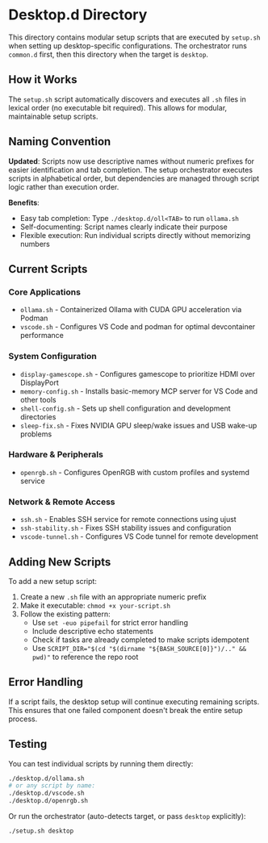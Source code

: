 # Desktop.d Directory

This directory contains modular setup scripts that are executed by `setup.sh` when setting up desktop-specific configurations. The orchestrator runs `common.d` first, then this directory when the target is `desktop`.

## How it Works

The `setup.sh` script automatically discovers and executes all `.sh` files in lexical order (no executable bit required). This allows for modular, maintainable setup scripts.

## Naming Convention

**Updated**: Scripts now use descriptive names without numeric prefixes for easier identification and tab completion. The setup orchestrator executes scripts in alphabetical order, but dependencies are managed through script logic rather than execution order.

**Benefits**:
- Easy tab completion: Type `./desktop.d/oll<TAB>` to run `ollama.sh`
- Self-documenting: Script names clearly indicate their purpose
- Flexible execution: Run individual scripts directly without memorizing numbers

## Current Scripts

### Core Applications
- `ollama.sh` - Containerized Ollama with CUDA GPU acceleration via Podman
- `vscode.sh` - Configures VS Code and podman for optimal devcontainer performance

### System Configuration
- `display-gamescope.sh` - Configures gamescope to prioritize HDMI over DisplayPort
- `memory-config.sh` - Installs basic-memory MCP server for VS Code and other tools
- `shell-config.sh` - Sets up shell configuration and development directories
- `sleep-fix.sh` - Fixes NVIDIA GPU sleep/wake issues and USB wake-up problems

### Hardware & Peripherals
- `openrgb.sh` - Configures OpenRGB with custom profiles and systemd service

### Network & Remote Access
- `ssh.sh` - Enables SSH service for remote connections using ujust
- `ssh-stability.sh` - Fixes SSH stability issues and configuration
- `vscode-tunnel.sh` - Configures VS Code tunnel for remote development

## Adding New Scripts

To add a new setup script:

1. Create a new `.sh` file with an appropriate numeric prefix
2. Make it executable: `chmod +x your-script.sh`
3. Follow the existing pattern:
   - Use `set -euo pipefail` for strict error handling
   - Include descriptive echo statements
   - Check if tasks are already completed to make scripts idempotent
   - Use `SCRIPT_DIR="$(cd "$(dirname "${BASH_SOURCE[0]}")/.." && pwd)"` to reference the repo root

## Error Handling

If a script fails, the desktop setup will continue executing remaining scripts. This ensures that one failed component doesn't break the entire setup process.

## Testing

You can test individual scripts by running them directly:

```bash
./desktop.d/ollama.sh
# or any script by name:
./desktop.d/vscode.sh
./desktop.d/openrgb.sh
```

Or run the orchestrator (auto-detects target, or pass `desktop` explicitly):

```bash
./setup.sh desktop
```
